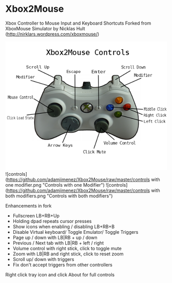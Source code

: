 Xbox2Mouse
===================

Xbox Controller to Mouse Input and Keyboard Shortcuts
Forked from XboxMouse Simulator by Nicklas Hult (http://nirklars.wordpress.com/xboxmouse/)

![controls](https://github.com/adamjimenez/Xbox2Mouse/raw/master/controls.png "Controls")
![controls](https://github.com/adamjimenez/Xbox2Mouse/raw/master/controls with one modifier.png "Controls with one Modifier")
![controls](https://github.com/adamjimenez/Xbox2Mouse/raw/master/controls with both modifiers.png "Controls with both modifiers")

Enhancements in fork
* Fullscreen LB+RB+Up
* Holding dpad repeats cursor presses
* Show icons when enabling / disabling LB+RB+B
* Disable Virtual keyboard/ Toggle Emulator/ Toggle Triggers
* Page up / down with LB|RB + up / down
* Previous / Next tab with LB|RB + left / right
* Volume control with right stick, click to toggle mute
* Zoom with LB|RB and right stick, click to reset zoom
* Scroll up/ down with triggers
* Fix don't accept triggers from other controllers

Right click tray icon and click About for full controls
